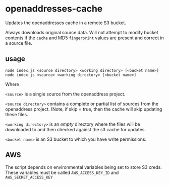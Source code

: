 # openaddresses-cache

Updates the openaddresses cache in a remote S3 bucket.

Always downloads original source data. Will not attempt to modify bucket
contents if the `cache` and MD5 `fingerprint` values are present and correct
in a source file.

## usage

    node index.js <source directory> <working directory> [<bucket name>]
    node index.js <source> <working directory> [<bucket name>]
    
Where

`<source>` is a single source from the openaddress project.

`<source directory>` contains a complete or partial list of sources from the openaddress project. (Note, if skip = true, then the cache will skip updating these files.

`<working directory>` is an *empty* directory where the files will be downloaded to and then checked against the s3 cache for updates.

`<bucket name>` is an S3 bucket to which you have write permissions.

## AWS

The script depends on environmental variables being set to store S3 creds. These variables must be called `AWS_ACCESS_KEY_ID` and `AWS_SECRET_ACCESS_KEY`
